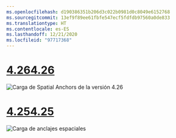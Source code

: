 ```yaml
---
ms.openlocfilehash: d190386351b206d3c022b0981d0c8049e6152768
ms.sourcegitcommit: 13ef9f89ee61fbfe547ecf5fdfdb97560a0de833
ms.translationtype: HT
ms.contentlocale: es-ES
ms.lasthandoff: 12/21/2020
ms.locfileid: "97717368"
---
```

# <a name="426"></a>[<span data-ttu-id="35907-101">4.26</span><span class="sxs-lookup"><span data-stu-id="35907-101">4.26</span></span>](#tab/426)

![Carga de Spatial Anchors de la versión 4.26](../images/local-spatial-anchors-img-03.png)

# <a name="425"></a>[<span data-ttu-id="35907-103">4.25</span><span class="sxs-lookup"><span data-stu-id="35907-103">4.25</span></span>](#tab/425)

![Carga de anclajes espaciales](../images/unreal-spatialanchors-load.PNG)
